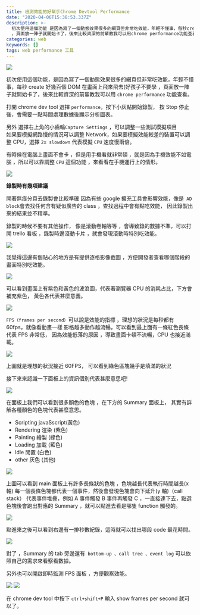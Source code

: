 ```yaml
---
title: 檢測效能的好幫手Chrome Devtool Performance
date: "2020-04-06T15:38:53.337Z"
description: >-
  初次使用這個功能 是因為寫了一個動態效果很多的網頁但非常吃效能，年輕不懂事，每秒create好幾百個DOM在畫面上飛來飛去(好孩子不要學
  ，頁面放一陣子就開始卡了，後來比較資深的前輩教我可以用chrome performance功能查看。
categories: web
keywords: []
tags: web performance 工具
---
```


![](/img/1__wtKKpP0tOxOi1____rHdxp2A.jpeg)

初次使用這個功能，是因為寫了一個動態效果很多的網頁但非常吃效能，年輕不懂事，每秒 create 好幾百個 DOM 在畫面上飛來飛去(好孩子不要學 ，頁面放一陣子就開始卡了，後來比較資深的前輩教我可以用 `chrome performance` 功能查看。

打開 chrome dev tool 選擇 `performance`，按下小灰點開始錄製， 按 Stop 停止後，會需要一點時間處理數據後顯示分析圖表。

另外 選擇右上角的小齒輪`Capture Settings` ，可以調整一些測試模擬項目  
如果要模擬網路慢的情況可以調整 Network，如果要模擬效能較差的裝置可以調整 CPU，選擇 `2x slowdown` 代表模擬 `CPU` 速度慢兩倍。

有時候在電腦上畫面不會卡 ，但是用手機看就非常頓 ，就是因為手機效能不如電腦 ，所以可以靠調整 `CPU` 這個功能 ，來看看在手機運行上的情形。

![](/img/1__sElshdgh__khnqweabjdO1w.jpeg)

**錄製時有幾項建議**

開著無痕分頁去錄製會比較準確 因為有些 google 擴充工具會影響效能，像是` AD block`會去找任何含有疑似廣告的 class ，查找過程中會有點吃效能， 因此錄製出來的結果並不精準。

錄製的時候不要有其他操作， 像是滾動卷軸等等 ，會導致錄的數據不準，可以打開 trello 看板 ，錄製時邊滾動卡片 ，就會發現滾動時特別吃效能。

![](/img/1__0h__aJ4mw__tl83__0lYAupig.jpeg)

我覺得這邊有個貼心的地方是有提供逐格影像截圖 ，方便開發者查看哪個階段的畫面特別吃效能。

![](/img/1__6ZimTvOSbF5FHS7hA2gW__Q.jpeg)

可以看到畫面上有紫色和黃色的波浪圖，代表著瀏覽器 CPU 的消耗占比，下方會補充紫色， 黃色各代表甚麼意義。

![](/img/1__gJzpj0JX8BUpkraZLKL__1A.jpeg)

`FPS（frames per second）`可以說是效能的指標 ，理想的狀況是每秒都有 60fps，就像看動畫一樣 影格越多動作越流暢，可以看到最上面有一條紅色長條代表 FPS 非常低， 因為效能低落的原因 ，導致畫面卡頓不流暢，CPU 也接近滿載。

![](/img/1__668UIOr2SZbaAhF6HXlGyw.jpeg)

上圖就是理想的狀況接近 60FPS， 可以看到綠色區塊幾乎是填滿的狀況

接下來來認識一下面板上的資訊個別代表甚麼意思吧!

![](/img/1__Ox0vGj1Bb5S01flOcPj6OQ.jpeg)

在面板上我們可以看到很多顏色的色塊 ，在下方的 Summary 面板上， 其實有詳解各種顏色的色塊代表甚麼意思。

- Scripting javaSscript(黃色)
- Rendering 渲染 (紫色)
- Painting 繪製 (綠色)
- Loading 加載 (藍色)
- ldle 閒置 (白色)
- other 灰色 (其他)

![](/img/1__Gdq1XGt__bY6rsbqM9GAVuQ.jpeg)

上圖可以看到 main 面板上有許多長條狀的色塊 ，色塊越長代表執行時間越長(x 軸) 每一個長條色塊都代表一個事件，然後會發現色塊會向下延升(y 軸)（call stack） 代表事件堆疊，例如 A 事件觸發 B 事件再觸發 C ，一直接連下去，點選色塊後會跑出對應的 Summary ，就可以點進去看是哪隻 function 觸發的。

![](/img/1__6AHT8d__omuePqaYW2bCYaA.jpeg)

點進來之後可以看到右邊有一排秒數紀錄，這時就可以找出哪段 code 最花時間。

![](/img/1__QHq4xuH2MDzkdQcgf8H5tg.jpeg)

對了 ，Summary 的 tab 旁邊還有` bottom-up 、call tree 、event log` 可以依照自己的需求來看察看數據。

另外也可以開啟即時監測 FPS 面板 ，方便觀察效能。

![](/img/1__Xdycvhky8jXiONtVe8q5vg.jpeg)
![](/img/1__BywxPemvOIBdEfcJpDryCA.jpeg)

在 chrome dev tool 中按下 `ctrl+shift+P` 輸入 show frames per second 就可以了。
